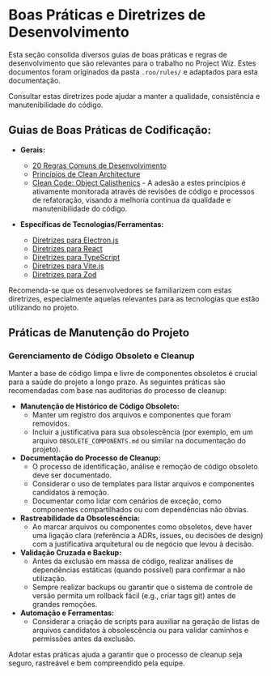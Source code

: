# Boas Práticas e Diretrizes de Desenvolvimento

Esta seção consolida diversos guias de boas práticas e regras de desenvolvimento que são relevantes para o trabalho no Project Wiz. Estes documentos foram originados da pasta `.roo/rules/` e adaptados para esta documentação.

Consultar estas diretrizes pode ajudar a manter a qualidade, consistência e manutenibilidade do código.

## Guias de Boas Práticas de Codificação:

*   **Gerais:**
    *   [20 Regras Comuns de Desenvolvimento](./bp-20-common-dev-rules.md)
    *   [Princípios de Clean Architecture](./bp-clean-architecture-rules.md)
    *   [Clean Code: Object Calisthenics](./bp-clean-code-object-calisthenics.md) - A adesão a estes princípios é ativamente monitorada através de revisões de código e processos de refatoração, visando a melhoria contínua da qualidade e manutenibilidade do código.

*   **Específicas de Tecnologias/Ferramentas:**
    *   [Diretrizes para Electron.js](./bp-electronjs-rules.md)
    *   [Diretrizes para React](./bp-react-rules.md)
    *   [Diretrizes para TypeScript](./bp-typescript-rules.md)
    *   [Diretrizes para Vite.js](./bp-vitejs-rules.md)
    *   [Diretrizes para Zod](./bp-zod-rules.md)

Recomenda-se que os desenvolvedores se familiarizem com estas diretrizes, especialmente aquelas relevantes para as tecnologias que estão utilizando no projeto.

## Práticas de Manutenção do Projeto

### Gerenciamento de Código Obsoleto e Cleanup

Manter a base de código limpa e livre de componentes obsoletos é crucial para a saúde do projeto a longo prazo. As seguintes práticas são recomendadas com base nas auditorias do processo de cleanup:

*   **Manutenção de Histórico de Código Obsoleto:**
    *   Manter um registro dos arquivos e componentes que foram removidos.
    *   Incluir a justificativa para sua obsolescência (por exemplo, em um arquivo `OBSOLETE_COMPONENTS.md` ou similar na documentação do projeto).
*   **Documentação do Processo de Cleanup:**
    *   O processo de identificação, análise e remoção de código obsoleto deve ser documentado.
    *   Considerar o uso de templates para listar arquivos e componentes candidatos à remoção.
    *   Documentar como lidar com cenários de exceção, como componentes compartilhados ou com dependências não óbvias.
*   **Rastreabilidade da Obsolescência:**
    *   Ao marcar arquivos ou componentes como obsoletos, deve haver uma ligação clara (referência a ADRs, issues, ou decisões de design) com a justificativa arquitetural ou de negócio que levou à decisão.
*   **Validação Cruzada e Backup:**
    *   Antes da exclusão em massa de código, realizar análises de dependências estáticas (quando possível) para confirmar a não utilização.
    *   Sempre realizar backups ou garantir que o sistema de controle de versão permita um rollback fácil (e.g., criar tags git) antes de grandes remoções.
*   **Automação e Ferramentas:**
    *   Considerar a criação de scripts para auxiliar na geração de listas de arquivos candidatos à obsolescência ou para validar caminhos e permissões antes da exclusão.

Adotar estas práticas ajuda a garantir que o processo de cleanup seja seguro, rastreável e bem compreendido pela equipe.
